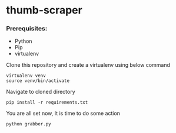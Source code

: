 # thumb-scraper

### Prerequisites:

- Python
- Pip
- virtualenv



Clone this repository and create a virtualenv using below command
```
virtualenv venv
source venv/bin/activate
```
Navigate to cloned directory
```
pip install -r requirements.txt
```
You are all set now, It is time to do some action
```
python grabber.py
```



